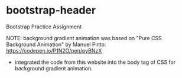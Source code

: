# bootstrap-header
Bootstrap Practice Assignment

NOTE: background gradient animation was based on "Pure CSS Background Animation" by Manuel Pinto: https://codepen.io/P1N2O/pen/pyBNzX
- integrated the code from this website into the body tag of CSS for background gradient animation.
